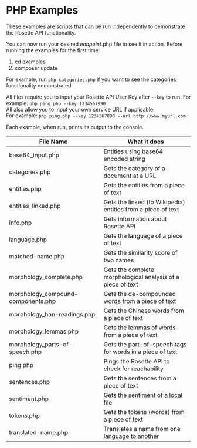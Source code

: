 PHP Examples
============

These examples are scripts that can be run independently to demonstrate the Rosette API functionality.

You can now run your desired _endpoint_.php file to see it in action.  Before running the examples 
for the first time:
1. cd examples
2. composer update

For example, run `php categories.php` if you want to see the categories functionality demonstrated.

All files require you to input your Rosette API User Key after `--key` to run.
For example: `php ping.php --key 1234567890`  
All also allow you to input your own service URL if applicable.  
For example: `php ping.php --key 1234567890 --url http://www.myurl.com`


Each example, when run, prints its output to the console.

| File Name                     | What it does                                          | 
| -------------                 |-------------                                        | 
| base64_input.php                  | Entities using base64 encoded string                  |
| categories.php                    | Gets the category of a document at a URL              | 
| entities.php                      | Gets the entities from a piece of text                | 
| entities_linked.php               | Gets the linked (to Wikipedia) entities from a piece of text |
| info.php                          | Gets information about Rosette API                    | 
| language.php                      | Gets the language of a piece of text                  | 
| matched-name.php                  | Gets the similarity score of two names                | 
| morphology_complete.php               | Gets the complete morphological analysis of a piece of text| 
| morphology_compound-components.php    | Gets the de-compounded words from a piece of text     | 
| morphology_han-readings.php           | Gets the Chinese words from a piece of text           | 
| morphology_lemmas.php                 | Gets the lemmas of words from a piece of text         | 
| morphology_parts-of-speech.php        | Gets the part-of-speech tags for words in a piece of text | 
| ping.php                          | Pings the Rosette API to check for reachability       | 
| sentences.php                     | Gets the sentences from a piece of text               |
| sentiment.php                     | Gets the sentiment of a local file                    | 
| tokens.php                        | Gets the tokens (words) from a piece of text          | 
| translated-name.php               | Translates a name from one language to another        |

